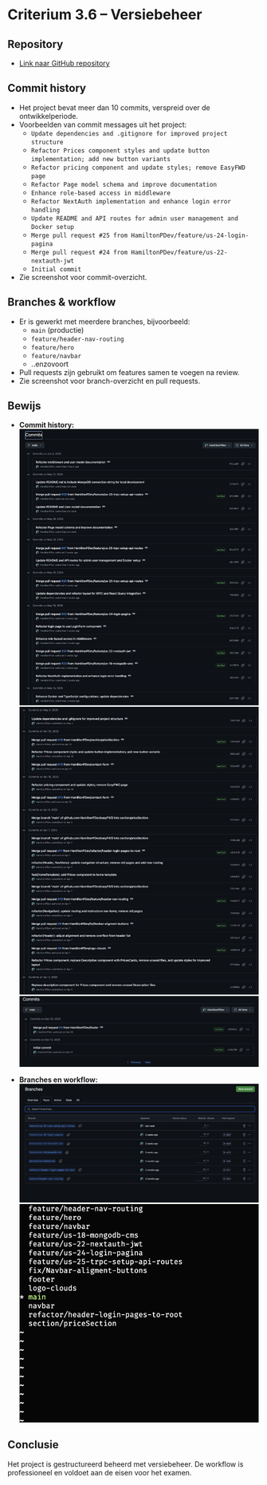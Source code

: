 # Criterium 3.6 – Versiebeheer

## Repository
- [Link naar GitHub repository](https://github.com/HamiltonPDev/easyFWD)

## Commit history
- Het project bevat meer dan 10 commits, verspreid over de ontwikkelperiode.
- Voorbeelden van commit messages uit het project:
  - `Update dependencies and .gitignore for improved project structure`
  - `Refactor Prices component styles and update button implementation; add new button variants`
  - `Refactor pricing component and update styles; remove EasyFWD page`
  - `Refactor Page model schema and improve documentation`
  - `Enhance role-based access in middleware`
  - `Refactor NextAuth implementation and enhance login error handling`
  - `Update README and API routes for admin user management and Docker setup`
  - `Merge pull request #25 from HamiltonPDev/feature/us-24-login-pagina`
  - `Merge pull request #24 from HamiltonPDev/feature/us-22-nextauth-jwt`
  - `Initial commit`
- Zie screenshot voor commit-overzicht.

## Branches & workflow
- Er is gewerkt met meerdere branches, bijvoorbeeld:
  - `main` (productie)
  - `feature/header-nav-routing`
  - `feature/hero`
  - `feature/navbar`
  - ..enzovoort
- Pull requests zijn gebruikt om features samen te voegen na review.
- Zie screenshot voor branch-overzicht en pull requests.

## Bewijs

- **Commit history:**  
  ![Commit history](../screenshots/commits-1.png)
  ![Commit history](../screenshots/commits-2.png)
  ![Commit history](../screenshots/commits-3.png)

- **Branches en workflow:**  
  ![Branches overzicht](../screenshots/branches-github.png)
  ![Branches CLI](../screenshots/branches-cli.png)

## Conclusie
Het project is gestructureerd beheerd met versiebeheer. De workflow is professioneel en voldoet aan de eisen voor het examen. 